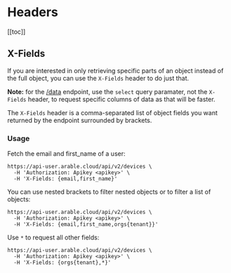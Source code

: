 # Headers

[[toc]]


## X-Fields
If you are interested in only retrieving specific parts of an object instead of the full object, you can use the `X-Fields` header to do just that.

**Note:** for the [/data](data.md#requesting-data) endpoint, use the `select` query paramater, not the `X-Fields` header, to request specific columns of data as that will be faster.

The `X-Fields` header is a comma-separated list of object fields you want returned by the endpoint surrounded by brackets.

### Usage

Fetch the email and first_name of a user:
```
https://api-user.arable.cloud/api/v2/devices \
  -H 'Authorization: Apikey <apikey>' \
  -H 'X-Fields: {email,first_name}'
```

You can use nested brackets to filter nested objects or to filter a list of objects:
```
https://api-user.arable.cloud/api/v2/devices \
  -H 'Authorization: Apikey <apikey>' \
  -H 'X-Fields: {email,first_name,orgs{tenant}}'
```

Use `*` to request all other fields:
```
https://api-user.arable.cloud/api/v2/devices \
  -H 'Authorization: Apikey <apikey>' \
  -H 'X-Fields: {orgs{tenant},*}'
```
